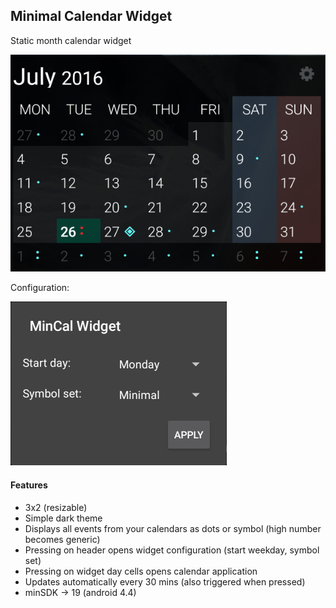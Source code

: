 ## Minimal Calendar Widget

Static month calendar widget

![Minimal Calendar Widget Screenshot](assets/widget_preview.png)

Configuration: 

![Minimal Calendar Widget Configuration Screenshot](assets/configuration_preview.png)

#### Features

* 3x2 (resizable)
* Simple dark theme
* Displays all events from your calendars as dots or symbol (high number becomes generic)
* Pressing on header opens widget configuration (start weekday, symbol set)
* Pressing on widget day cells opens calendar application
* Updates automatically every 30 mins (also triggered when pressed)
* minSDK → 19 (android 4.4)
